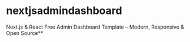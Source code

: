# nextjsadmindashboard
Next.js &amp; React Free Admin Dashboard Template – Modern, Responsive &amp; Open Source**
